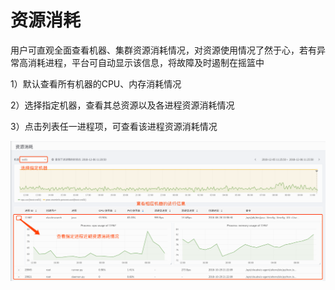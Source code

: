 # 资源消耗

用户可直观全面查看机器、集群资源消耗情况，对资源使用情况了然于心，若有异常高消耗进程，平台可自动显示该信息，将故障及时遏制在摇篮中

1）默认查看所有机器的CPU、内存消耗情况

2）选择指定机器，查看其总资源以及各进程资源消耗情况

3）点击列表任一进程项，可查看该进程资源消耗情况

![](/part5/images/resource-18-12-06.png)
